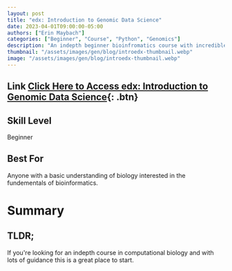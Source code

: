 ```yaml
---
layout: post
title: "edx: Introduction to Genomic Data Science"
date: 2023-04-01T09:00:00-05:00
authors: ["Erin Maybach"]
categories: ["Beginner", "Course", "Python", "Genomics"]
description: "An indepth beginner bioinfromatics course with incredible professors"
thumbnail: "/assets/images/gen/blog/introedx-thumbnail.webp"
image: "/assets/images/gen/blog/introedx-thumbnail.webp"
---
```


## Link [Click Here to Access edx: Introduction to Genomic Data Science](https://astrobiomike.github.io/){: .btn}

## Skill Level

Beginner

## Best For

Anyone with a basic understanding of biology interested in the fundementals of bioinformatics.

# Summary ##

 

## TLDR;
If you're looking for an indepth course in computational biology and with lots of guidance this is a great place to start.
